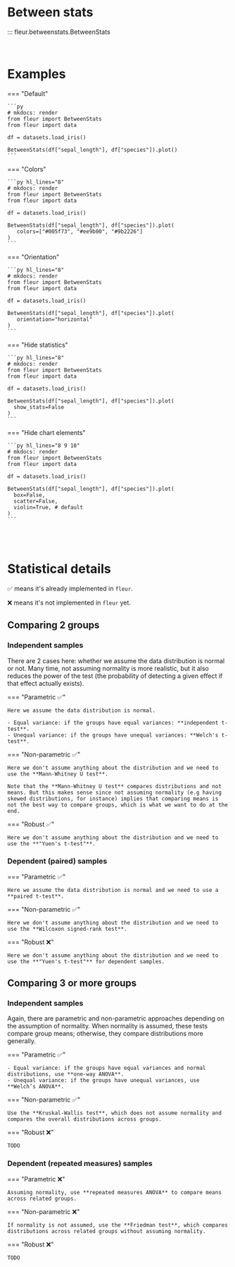 # Between stats

::: fleur.betweenstats.BetweenStats

<br>

# Examples

=== "Default"

    ```py
    # mkdocs: render
    from fleur import BetweenStats
    from fleur import data

    df = datasets.load_iris()

    BetweenStats(df["sepal_length"], df["species"]).plot()
    ```

=== "Colors"

    ```py hl_lines="8"
    # mkdocs: render
    from fleur import BetweenStats
    from fleur import data

    df = datasets.load_iris()

    BetweenStats(df["sepal_length"], df["species"]).plot(
       colors=["#005f73", "#ee9b00", "#9b2226"]
    )
    ```

=== "Orientation"

    ```py hl_lines="8"
    # mkdocs: render
    from fleur import BetweenStats
    from fleur import data

    df = datasets.load_iris()

    BetweenStats(df["sepal_length"], df["species"]).plot(
       orientation="horizontal"
    )
    ```

=== "Hide statistics"

    ```py hl_lines="8"
    # mkdocs: render
    from fleur import BetweenStats
    from fleur import data

    df = datasets.load_iris()

    BetweenStats(df["sepal_length"], df["species"]).plot(
      show_stats=False
    )
    ```

=== "Hide chart elements"

    ```py hl_lines="8 9 10"
    # mkdocs: render
    from fleur import BetweenStats
    from fleur import data

    df = datasets.load_iris()

    BetweenStats(df["sepal_length"], df["species"]).plot(
      box=False,
      scatter=False,
      violin=True, # default
    )
    ```

<br>
<br>

# Statistical details

✅ means it's already implemented in `fleur`.

❌ means it's not implemented in `fleur` yet.

## Comparing 2 groups

### Independent samples

There are 2 cases here: whether we assume the data distribution is normal or not. Many time, not assuming normality is more realistic, but it also reduces the power of the test (the probability of detecting a given effect if that effect actually exists).

=== "Parametric ✅"

    Here we assume the data distribution is normal.

    - Equal variance: if the groups have equal variances: **independent t-test**.
    - Unequal variance: if the groups have unequal variances: **Welch's t-test**.

=== "Non-parametric ✅"

    Here we don't assume anything about the distribution and we need to use the **Mann-Whitney U test**.

    Note that the **Mann-Whitney U test** compares distributions and not means. But this makes sense since not assuming normality (e.g having skewed distributions, for instance) implies that comparing means is not the best way to compare groups, which is what we want to do at the end.

=== "Robust ✅"

    Here we don't assume anything about the distribution and we need to use the **"Yuen's t-test"**.

### Dependent (paired) samples

=== "Parametric ✅"

    Here we assume the data distribution is normal and we need to use a **paired t-test**.

=== "Non-parametric ✅"

    Here we don't assume anything about the distribution and we need to use the **Wilcoxon signed-rank test**.

=== "Robust ❌"

    Here we don't assume anything about the distribution and we need to use the **"Yuen's t-test"** for dependent samples.

## Comparing 3 or more groups

### Independent samples

Again, there are parametric and non-parametric approaches depending on the assumption of normality. When normality is assumed, these tests compare group means; otherwise, they compare distributions more generally.

=== "Parametric ✅"

    - Equal variance: if the groups have equal variances and normal distributions, use **one-way ANOVA**.
    - Unequal variance: if the groups have unequal variances, use **Welch’s ANOVA**.

=== "Non-parametric ✅"

    Use the **Kruskal-Wallis test**, which does not assume normality and compares the overall distributions across groups.

=== "Robust ❌"

    TODO

### Dependent (repeated measures) samples

=== "Parametric ❌"

    Assuming normality, use **repeated measures ANOVA** to compare means across related groups.

=== "Non-parametric ❌"

    If normality is not assumed, use the **Friedman test**, which compares distributions across related groups without assuming normality.

=== "Robust ❌"

    TODO
